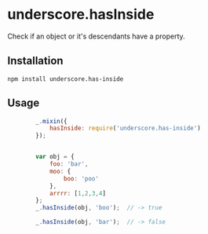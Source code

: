 underscore.hasInside
====================

Check if an object or it's descendants have a property.

Installation
------------

`npm install underscore.has-inside`

Usage
-----

```javascript
        _.mixin({
            hasInside: require('underscore.has-inside')
        });


        var obj = {
            foo: 'bar',
            moo: {
                boo: 'poo'
            },
            arrrr: [1,2,3,4]
        };
        _.hasInside(obj, 'boo');  // -> true

        _.hasInside(obj, 'bar');  // -> false
```

